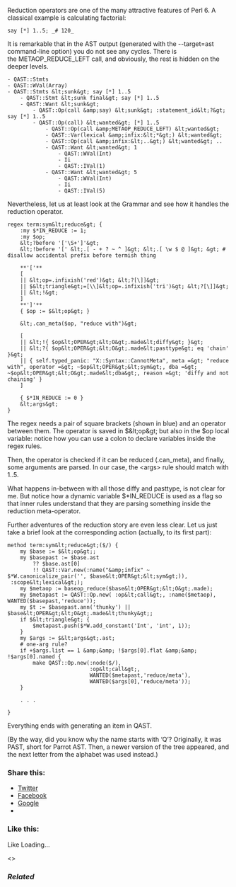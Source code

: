 Reduction operators are one of the many attractive features of Perl 6. A classical example is calculating factorial:

	say [*] 1..5; _# 120_

It is remarkable that in the AST output (generated with the --target=ast command-line option) you do not see any cycles. There is the METAOP\_REDUCE\_LEFT call, and obviously, the rest is hidden on the deeper levels.

	- QAST::Stmts
	- QAST::WVal(Array)
	- QAST::Stmts &lt;sunk&gt; say [*] 1..5
	    - QAST::Stmt &lt;sunk final&gt; say [*] 1..5
	    - QAST::Want &lt;sunk&gt;
	        - QAST::Op(call &amp;say) &lt;sunk&gt; :statement_id&lt;?&gt; say [*] 1..5
	        - QAST::Op(call) &lt;wanted&gt; [*] 1..5
	            - QAST::Op(call &amp;METAOP_REDUCE_LEFT) &lt;wanted&gt;
	            - QAST::Var(lexical &amp;infix:&lt;*&gt;) &lt;wanted&gt;
	            - QAST::Op(call &amp;infix:&lt;..&gt;) &lt;wanted&gt; ..
	            - QAST::Want &lt;wanted&gt; 1
	                - QAST::WVal(Int)
	                - Ii
	                - QAST::IVal(1)
	            - QAST::Want &lt;wanted&gt; 5
	                - QAST::WVal(Int)
	                - Ii
	                - QAST::IVal(5)

Nevertheless, let us at least look at the Grammar and see how it handles the reduction operator.

	regex term:sym&lt;reduce&gt; {
	    :my $*IN_REDUCE := 1;
	    :my $op;
	    &lt;?before '['\S+']'&gt;
	    &lt;!before '[' &lt;.[ - + ? ~ ^ ]&gt; &lt;.[ \w $ @ ]&gt; &gt; # disallow accidental prefix before termish thing

	    **'['**
	    [
	    || &lt;op=.infixish('red')&gt; &lt;?[\]]&gt;
	    || $&lt;triangle&gt;=[\\]&lt;op=.infixish('tri')&gt; &lt;?[\]]&gt;
	    || &lt;!&gt;
	    ]
	    **']'**
	    { $op := $&lt;op&gt; }

	    &lt;.can_meta($op, "reduce with")&gt;

	    [
	    || &lt;!{ $op&lt;OPER&gt;&lt;O&gt;.made&lt;diffy&gt; }&gt;
	    || &lt;?{ $op&lt;OPER&gt;&lt;O&gt;.made&lt;pasttype&gt; eq 'chain' }&gt;
	    || { self.typed_panic: "X::Syntax::CannotMeta", meta =&gt; "reduce with", operator =&gt; ~$op&lt;OPER&gt;&lt;sym&gt;, dba =&gt; ~$op&lt;OPER&gt;&lt;O&gt;.made&lt;dba&gt;, reason =&gt; 'diffy and not chaining' }
	    ]

	    { $*IN_REDUCE := 0 }
	    &lt;args&gt;
	}

The regex needs a pair of square brackets (shown in blue) and an operator between them. The operator is saved in $&lt;op&gt; but also in the $op local variable: notice how you can use a colon to declare variables inside the regex rules.

Then, the operator is checked if it can be reduced (.can\_meta), and finally, some arguments are parsed. In our case, the &lt;args&gt; rule should match with 1\..5.

What happens in-between with all those diffy and pasttype, is not clear for me. But notice how a dynamic variable $\*IN\_REDUCE is used as a flag so that inner rules understand that they are parsing something inside the reduction meta-operator.

Further adventures of the reduction story are even less clear. Let us just take a brief look at the corresponding action (actually, to its first part):

	method term:sym&lt;reduce&gt;($/) {
	    my $base := $&lt;op&gt;;
	    my $basepast := $base.ast
	        ?? $base.ast[0]
	        !! QAST::Var.new(:name("&amp;infix" ~ $*W.canonicalize_pair('', $base&lt;OPER&gt;&lt;sym&gt;)),
	 :scope&lt;lexical&gt;);
	    my $metaop := baseop_reduce($base&lt;OPER&gt;&lt;O&gt;.made);
	    my $metapast := QAST::Op.new( :op&lt;call&gt;, :name($metaop), WANTED($basepast,'reduce'));
	    my $t := $basepast.ann('thunky') || $base&lt;OPER&gt;&lt;O&gt;.made&lt;thunky&gt;;
	    if $&lt;triangle&gt; {
	        $metapast.push($*W.add_constant('Int', 'int', 1));
	    }
	    my $args := $&lt;args&gt;.ast;
	    # one-arg rule?
	    if +$args.list == 1 &amp;&amp; !$args[0].flat &amp;&amp; !$args[0].named {
	        make QAST::Op.new(:node($/),
	                          :op&lt;call&gt;,
	                          WANTED($metapast,'reduce/meta'),
	                          WANTED($args[0],'reduce/meta'));
	    }

	    . . .

	}

Everything ends with generating an item in QAST.

(By the way, did you know why the name starts with ‘Q’? Originally, it was PAST, short for Parrot AST. Then, a newer version of the tree appeared, and the next letter from the alphabet was used instead.)

### Share this:

* [Twitter][1]
* [Facebook][2]
* [Google][3]
*

### Like this:

Like Loading...

<>

### _Related_

  [1]: https://perl6.online/2018/02/10/52-an-attempt-to-understand-how-works-in-perl-6/?share=twitter "Click to share on Twitter"
  [2]: https://perl6.online/2018/02/10/52-an-attempt-to-understand-how-works-in-perl-6/?share=facebook "Click to share on Facebook"
  [3]: https://perl6.online/2018/02/10/52-an-attempt-to-understand-how-works-in-perl-6/?share=google-plus-1 "Click to share on Google+"